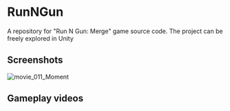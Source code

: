 # RunNGun
A repository for "Run N Gun: Merge" game source code. The project can be freely explored in Unity

## Screenshots
![movie_011_Moment](https://user-images.githubusercontent.com/129124150/230691366-5b642ea8-5823-4ebe-9608-6822b3e74d6e.jpg)

## Gameplay videos
